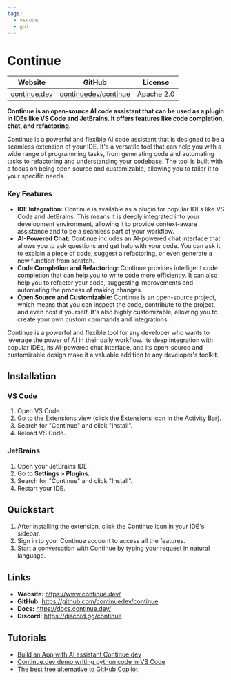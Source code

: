 ```yaml
---
tags:
  - vscode
  - gui
---
```


# Continue

| Website | GitHub | License |
| --- | --- | --- |
| [continue.dev](https://www.continue.dev/) | [continuedev/continue](https://github.com/continuedev/continue) | Apache 2.0 |

**Continue is an open-source AI code assistant that can be used as a plugin in IDEs like VS Code and JetBrains. It offers features like code completion, chat, and refactoring.**

Continue is a powerful and flexible AI code assistant that is designed to be a seamless extension of your IDE. It's a versatile tool that can help you with a wide range of programming tasks, from generating code and automating tasks to refactoring and understanding your codebase. The tool is built with a focus on being open source and customizable, allowing you to tailor it to your specific needs.

### Key Features

*   **IDE Integration:** Continue is available as a plugin for popular IDEs like VS Code and JetBrains. This means it is deeply integrated into your development environment, allowing it to provide context-aware assistance and to be a seamless part of your workflow.
*   **AI-Powered Chat:** Continue includes an AI-powered chat interface that allows you to ask questions and get help with your code. You can ask it to explain a piece of code, suggest a refactoring, or even generate a new function from scratch.
*   **Code Completion and Refactoring:** Continue provides intelligent code completion that can help you to write code more efficiently. It can also help you to refactor your code, suggesting improvements and automating the process of making changes.
*   **Open Source and Customizable:** Continue is an open-source project, which means that you can inspect the code, contribute to the project, and even host it yourself. It's also highly customizable, allowing you to create your own custom commands and integrations.

Continue is a powerful and flexible tool for any developer who wants to leverage the power of AI in their daily workflow. Its deep integration with popular IDEs, its AI-powered chat interface, and its open-source and customizable design make it a valuable addition to any developer's toolkit.

## Installation

### VS Code

1.  Open VS Code.
2.  Go to the Extensions view (click the Extensions icon in the Activity Bar).
3.  Search for "Continue" and click "Install".
4.  Reload VS Code.

### JetBrains

1.  Open your JetBrains IDE.
2.  Go to **Settings > Plugins**.
3.  Search for "Continue" and click "Install".
4.  Restart your IDE.

## Quickstart

1.  After installing the extension, click the Continue icon in your IDE's sidebar.
2.  Sign in to your Continue account to access all the features.
3.  Start a conversation with Continue by typing your request in natural language.

## Links

*   **Website:** https://www.continue.dev/
*   **GitHub:** https://github.com/continuedev/continue
*   **Docs:** https://docs.continue.dev/
*   **Discord:** https://discord.gg/continue

## Tutorials

*   [Build an App with AI assistant Continue.dev](https://www.youtube.com/watch?v=tIe-b-3-p4s)
*   [Continue.dev demo writing python code in VS Code](https://www.youtube.com/watch?v=L3s4n-B-sY8)
*   [The best free alternative to GitHub Copilot](https://www.youtube.com/watch?v=p3I-A3-e21M)
